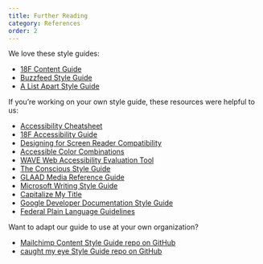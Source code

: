 ```yaml
---
title: Further Reading
category: References
order: 2
---
```


We love these style guides:

- [18F Content Guide](https://pages.18f.gov/content-guide/)   
- [Buzzfeed Style Guide](http://www.buzzfeed.com/emmyf/buzzfeed-style-guide)  
- [A List Apart Style Guide](http://alistapart.com/about/style-guide)   

If you’re working on your own style guide, these resources were helpful to us:

- [Accessibility Cheatsheet](http://bitsofco.de/2015/the-accessibility-cheatsheet/)   
- [18F Accessibility Guide](https://18f.github.io/accessibility/index.html)   
- [Designing for Screen Reader Compatibility](http://webaim.org/techniques/screenreader/)   
- [Accessible Color Combinations](http://colorsafe.co/)   
- [WAVE Web Accessibility Evaluation Tool](http://wave.webaim.org/)   
- [The Conscious Style Guide](http://consciousstyleguide.com/)   
- [GLAAD Media Reference Guide](http://www.glaad.org/reference)   
- [Microsoft Writing Style Guide](https://docs.microsoft.com/en-us/style-guide/welcome/)
- [Capitalize My Title](https://capitalizemytitle.com/style/AP/)
- [Google Developer Documentation Style Guide](https://developers.google.com/style)
- [Federal Plain Language Guidelines](https://www.plainlanguage.gov/guidelines/)

Want to adapt our guide to use at your own organization?

- [Mailchimp Content Style Guide repo on GitHub](https://github.com/mailchimp/content-style-guide)
- [caught my eye Style Guide repo on GitHub](https://github.com/marklchaves/cme-dev-style-guide)
